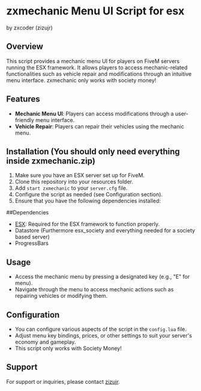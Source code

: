# zxmechanic Menu UI Script for esx
by zxcoder (zizujr)
## Overview
This script provides a mechanic menu UI for players on FiveM servers running the ESX framework. It allows players to access mechanic-related functionalities such as vehicle repair and modifications through an intuitive menu interface. zxmechanic only works with society money!

## Features
- **Mechanic Menu UI**: Players can access modifications through a user-friendly menu interface.
- **Vehicle Repair**: Players can repair their vehicles using the mechanic menu.

## Installation (You should only need everything inside zxmechanic.zip)
1. Make sure you have an ESX server set up for FiveM.
2. Clone this repository into your resources folder.
3. Add `start zxmechanic` to your `server.cfg` file.
4. Configure the script as needed (see Configuration section).
5. Ensure that you have the following dependencies installed:

##Dependencies
   - [ESX](https://github.com/ESX-Org/es_extended): Required for the ESX framework to function properly.
   - Datastore (Furthermore esx_society and everything needed for a society based server)
   - ProgressBars

## Usage
  - Access the mechanic menu by pressing a designated key (e.g., "E" for menu).
  - Navigate through the menu to access mechanic actions such as repairing vehicles or modifying them.


## Configuration
- You can configure various aspects of the script in the `config.lua` file.
- Adjust menu key bindings, prices, or other settings to suit your server's economy and gameplay.
- This script only works with Society Money!


## Support
For support or inquiries, please contact [zizujr](https://github.com/zizujr).
